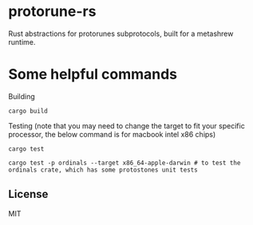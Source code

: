 # protorune-rs

Rust abstractions for protorunes subprotocols, built for a metashrew runtime.

# Some helpful commands

Building

```
cargo build
```

Testing (note that you may need to change the target to fit your specific processor, the below command is for macbook intel x86 chips)

```
cargo test

cargo test -p ordinals --target x86_64-apple-darwin # to test the ordinals crate, which has some protostones unit tests
```

## License

MIT
